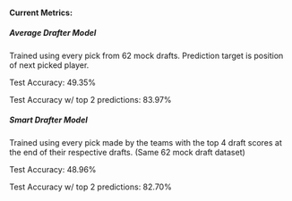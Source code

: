 #### Current Metrics:

##### Average Drafter Model 
Trained using every pick from 62 mock drafts. Prediction target is position of next picked player.

Test Accuracy: 49.35%

Test Accuracy w/ top 2 predictions: 83.97%

##### Smart Drafter Model
Trained using every pick made by the teams with the top 4 draft scores at the end of their respective drafts. (Same 62 mock draft dataset)

Test Accuracy: 48.96%

Test Accuracy w/ top 2 predictions: 82.70%